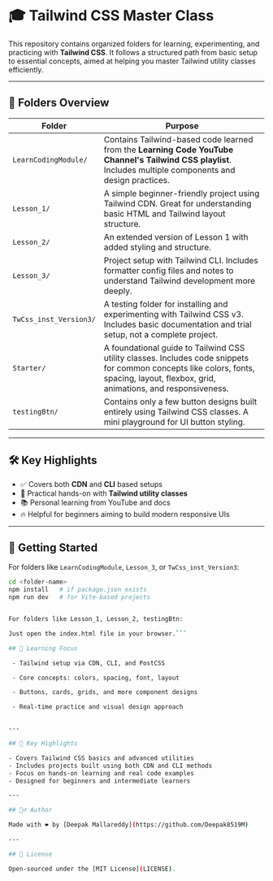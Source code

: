 # 🎓 Tailwind CSS Master Class

This repository contains organized folders for learning, experimenting, and practicing with **Tailwind CSS**. It follows a structured path from basic setup to essential concepts, aimed at helping you master Tailwind utility classes efficiently.

---

## 📁 Folders Overview

| Folder                   | Purpose |
|--------------------------|---------|
| `LearnCodingModule/`     | Contains Tailwind-based code learned from the **Learning Code YouTube Channel's Tailwind CSS playlist**. Includes multiple components and design practices. |
| `Lesson_1/`              | A simple beginner-friendly project using Tailwind CDN. Great for understanding basic HTML and Tailwind layout structure. |
| `Lesson_2/`              | An extended version of Lesson 1 with added styling and structure. |
| `Lesson_3/`              | Project setup with Tailwind CLI. Includes formatter config files and notes to understand Tailwind development more deeply. |
| `TwCss_inst_Version3/`   | A testing folder for installing and experimenting with Tailwind CSS v3. Includes basic documentation and trial setup, not a complete project. |
| `Starter/`               | A foundational guide to Tailwind CSS utility classes. Includes code snippets for common concepts like colors, fonts, spacing, layout, flexbox, grid, animations, and responsiveness. |
| `testingBtn/`            | Contains only a few button designs built entirely using Tailwind CSS classes. A mini playground for UI button styling. |

---

## 🛠️ Key Highlights

- ✅ Covers both **CDN** and **CLI** based setups
- 🎨 Practical hands-on with **Tailwind utility classes**
- 📚 Personal learning from YouTube and docs
- 🔥 Helpful for beginners aiming to build modern responsive UIs

---

## 🚀 Getting Started

For folders like `LearnCodingModule`, `Lesson_3`, or `TwCss_inst_Version3`:

```bash
cd <folder-name>
npm install   # if package.json exists
npm run dev   # for Vite-based projects


For folders like Lesson_1, Lesson_2, testingBtn:

Just open the index.html file in your browser.```

## 📌 Learning Focus

 - Tailwind setup via CDN, CLI, and PostCSS

 - Core concepts: colors, spacing, font, layout

 - Buttons, cards, grids, and more component designs

 - Real-time practice and visual design approach


---

## 🔑 Key Highlights

- Covers Tailwind CSS basics and advanced utilities
- Includes projects built using both CDN and CLI methods
- Focus on hands-on learning and real code examples
- Designed for beginners and intermediate learners

---

## 🙋‍♂️ Author

Made with ❤️ by [Deepak Mallareddy](https://github.com/Deepak8519M)

---

## 📄 License

Open-sourced under the [MIT License](LICENSE).

